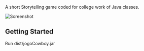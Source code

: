 A short Storytelling game coded for college work of Java classes.

![Screenshot](https://imgur.com/a/BM6na7w)


## Getting Started

Run dist/jogoCowboy.jar
